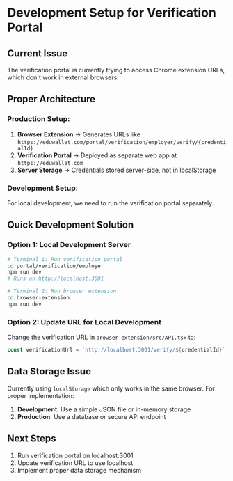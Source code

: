 # Development Setup for Verification Portal

## Current Issue

The verification portal is currently trying to access Chrome extension URLs, which don't work in external browsers.

## Proper Architecture

### Production Setup:

1. **Browser Extension** → Generates URLs like `https://eduwallet.com/portal/verification/employer/verify/{credentialId}`
2. **Verification Portal** → Deployed as separate web app at `https://eduwallet.com`
3. **Server Storage** → Credentials stored server-side, not in localStorage

### Development Setup:

For local development, we need to run the verification portal separately.

## Quick Development Solution

### Option 1: Local Development Server

```bash
# Terminal 1: Run verification portal
cd portal/verification/employer
npm run dev
# Runs on http://localhost:3001

# Terminal 2: Run browser extension
cd browser-extension
npm run dev
```

### Option 2: Update URL for Local Development

Change the verification URL in `browser-extension/src/API.tsx` to:

```typescript
const verificationUrl = `http://localhost:3001/verify/${credentialId}`;
```

## Data Storage Issue

Currently using `localStorage` which only works in the same browser. For proper implementation:

1. **Development**: Use a simple JSON file or in-memory storage
2. **Production**: Use a database or secure API endpoint

## Next Steps

1. Run verification portal on localhost:3001
2. Update verification URL to use localhost
3. Implement proper data storage mechanism
